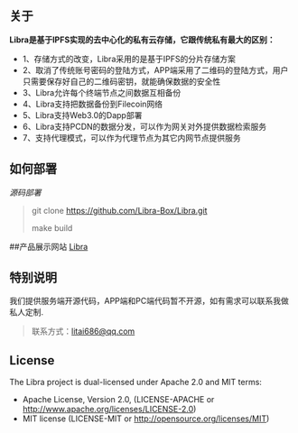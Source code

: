 ## 关于
**Libra是基于IPFS实现的去中心化的私有云存储，它跟传统私有最大的区别：**

- 1、存储方式的改变，Libra采用的是基于IPFS的分片存储方案
- 2、取消了传统账号密码的登陆方式，APP端采用了二维码的登陆方式，用户只需要保存好自己的二维码密钥，就能确保数据的安全性
- 3、Libra允许每个终端节点之间数据互相备份
- 4、Libra支持把数据备份到Filecoin网络
- 5、Libra支持Web3.0的Dapp部署
- 6、Libra支持PCDN的数据分发，可以作为网关对外提供数据检索服务
- 7、支持代理模式，可以作为代理节点为其它内网节点提供服务


## 如何部署

*源码部署*

> git clone https://github.com/Libra-Box/Libra.git
>
> make build



##产品展示网站
[Libra](https://www.debox.top "Libra")

## 特别说明
我们提供服务端开源代码，APP端和PC端代码暂不开源，如有需求可以联系我做私人定制.
>联系方式：litai686@qq.com

## License
The Libra project is dual-licensed under Apache 2.0 and MIT terms:
- Apache License, Version 2.0, (LICENSE-APACHE or http://www.apache.org/licenses/LICENSE-2.0)
- MIT license (LICENSE-MIT or http://opensource.org/licenses/MIT)